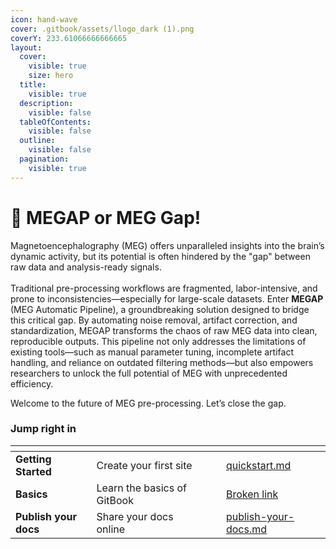 ```yaml
---
icon: hand-wave
cover: .gitbook/assets/llogo_dark (1).png
coverY: 233.61066666666665
layout:
  cover:
    visible: true
    size: hero
  title:
    visible: true
  description:
    visible: false
  tableOfContents:
    visible: false
  outline:
    visible: false
  pagination:
    visible: true
---
```


# 🧠 MEGAP or MEG Gap!

Magnetoencephalography (MEG) offers unparalleled insights into the brain’s dynamic activity, but its potential is often hindered by the "gap" between raw data and analysis-ready signals. \
\
Traditional pre-processing workflows are fragmented, labor-intensive, and prone to inconsistencies—especially for large-scale datasets. Enter **MEGAP** (MEG Automatic Pipeline), a groundbreaking solution designed to bridge this critical gap. By automating noise removal, artifact correction, and standardization, MEGAP transforms the chaos of raw MEG data into clean, reproducible outputs. This pipeline not only addresses the limitations of existing tools—such as manual parameter tuning, incomplete artifact handling, and reliance on outdated filtering methods—but also empowers researchers to unlock the full potential of MEG with unprecedented efficiency.

Welcome to the future of MEG pre-processing. Let’s close the gap.

### Jump right in

<table data-view="cards"><thead><tr><th></th><th></th><th data-hidden data-card-cover data-type="files"></th><th data-hidden></th><th data-hidden data-card-target data-type="content-ref"></th></tr></thead><tbody><tr><td><strong>Getting Started</strong></td><td>Create your first site</td><td></td><td></td><td><a href="getting-started/quickstart.md">quickstart.md</a></td></tr><tr><td><strong>Basics</strong></td><td>Learn the basics of GitBook</td><td></td><td></td><td><a href="broken-reference">Broken link</a></td></tr><tr><td><strong>Publish your docs</strong></td><td>Share your docs online</td><td></td><td></td><td><a href="getting-started/publish-your-docs.md">publish-your-docs.md</a></td></tr></tbody></table>
